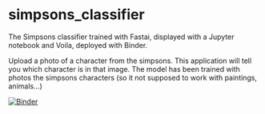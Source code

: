 # simpsons_classifier
The Simpsons classifier trained with Fastai, displayed with a Jupyter notebook and Voila, deployed with Binder.

Upload a photo of a character from the simpsons. This application will tell you which character is in that image. The model has been trained with photos the simpsons characters (so it not supposed to work with paintings, animals...)

[![Binder](https://mybinder.org/badge_logo.svg)](https://mybinder.org/v2/gh/segadeds/simpsons_classifier/HEAD?labpath=%2Fvoila%2Frender%2Fthe-simpsons-character-classifier.ipynb)
